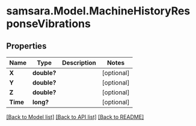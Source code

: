 # samsara.Model.MachineHistoryResponseVibrations
## Properties

Name | Type | Description | Notes
------------ | ------------- | ------------- | -------------
**X** | **double?** |  | [optional] 
**Y** | **double?** |  | [optional] 
**Z** | **double?** |  | [optional] 
**Time** | **long?** |  | [optional] 

[[Back to Model list]](../README.md#documentation-for-models) [[Back to API list]](../README.md#documentation-for-api-endpoints) [[Back to README]](../README.md)

